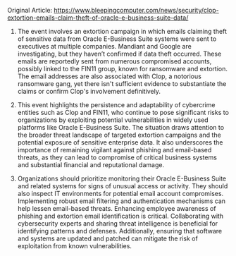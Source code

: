 Original Article: https://www.bleepingcomputer.com/news/security/clop-extortion-emails-claim-theft-of-oracle-e-business-suite-data/

1) The event involves an extortion campaign in which emails claiming theft of sensitive data from Oracle E-Business Suite systems were sent to executives at multiple companies. Mandiant and Google are investigating, but they haven’t confirmed if data theft occurred. These emails are reportedly sent from numerous compromised accounts, possibly linked to the FIN11 group, known for ransomware and extortion. The email addresses are also associated with Clop, a notorious ransomware gang, yet there isn't sufficient evidence to substantiate the claims or confirm Clop's involvement definitively.

2) This event highlights the persistence and adaptability of cybercrime entities such as Clop and FIN11, who continue to pose significant risks to organizations by exploiting potential vulnerabilities in widely used platforms like Oracle E-Business Suite. The situation draws attention to the broader threat landscape of targeted extortion campaigns and the potential exposure of sensitive enterprise data. It also underscores the importance of remaining vigilant against phishing and email-based threats, as they can lead to compromise of critical business systems and substantial financial and reputational damage.

3) Organizations should prioritize monitoring their Oracle E-Business Suite and related systems for signs of unusual access or activity. They should also inspect IT environments for potential email account compromises. Implementing robust email filtering and authentication mechanisms can help lessen email-based threats. Enhancing employee awareness of phishing and extortion email identification is critical. Collaborating with cybersecurity experts and sharing threat intelligence is beneficial for identifying patterns and defenses. Additionally, ensuring that software and systems are updated and patched can mitigate the risk of exploitation from known vulnerabilities.